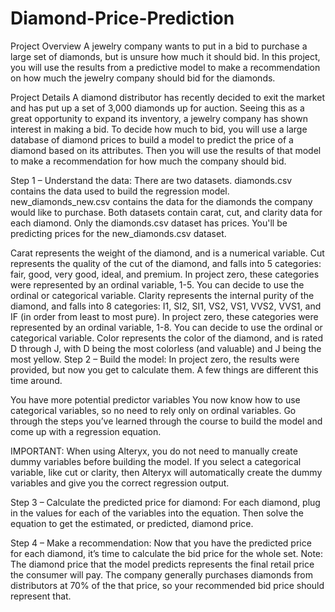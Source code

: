 # Diamond-Price-Prediction

Project Overview
A jewelry company wants to put in a bid to purchase a large set of diamonds, but is unsure how much it should bid. In this project, you will use the results from a predictive model to make a recommendation on how much the jewelry company should bid for the diamonds.

Project Details
A diamond distributor has recently decided to exit the market and has put up a set of 3,000 diamonds up for auction. Seeing this as a great opportunity to expand its inventory, a jewelry company has shown interest in making a bid. To decide how much to bid, you will use a large database of diamond prices to build a model to predict the price of a diamond based on its attributes. Then you will use the results of that model to make a recommendation for how much the company should bid.

Step 1 – Understand the data: There are two datasets. diamonds.csv contains the data used to build the regression model. new_diamonds_new.csv contains the data for the diamonds the company would like to purchase. Both datasets contain carat, cut, and clarity data for each diamond. Only the diamonds.csv dataset has prices. You'll be predicting prices for the new_diamonds.csv dataset.

Carat represents the weight of the diamond, and is a numerical variable.
Cut represents the quality of the cut of the diamond, and falls into 5 categories: fair, good, very good, ideal, and premium. In project zero, these categories were represented by an ordinal variable, 1-5. You can decide to use the ordinal or categorical variable.
Clarity represents the internal purity of the diamond, and falls into 8 categories: I1, SI2, SI1, VS2, VS1, VVS2, VVS1, and IF (in order from least to most pure). In project zero, these categories were represented by an ordinal variable, 1-8. You can decide to use the ordinal or categorical variable.
Color represents the color of the diamond, and is rated D through J, with D being the most colorless (and valuable) and J being the most yellow.
Step 2 – Build the model: In project zero, the results were provided, but now you get to calculate them. A few things are different this time around.

You have more potential predictor variables
You now know how to use categorical variables, so no need to rely only on ordinal variables.
Go through the steps you’ve learned through the course to build the model and come up with a regression equation.

IMPORTANT: When using Alteryx, you do not need to manually create dummy variables before building the model. If you select a categorical variable, like cut or clarity, then Alteryx will automatically create the dummy variables and give you the correct regression output.

Step 3 – Calculate the predicted price for diamond: For each diamond, plug in the values for each of the variables into the equation. Then solve the equation to get the estimated, or predicted, diamond price.

Step 4 – Make a recommendation: Now that you have the predicted price for each diamond, it’s time to calculate the bid price for the whole set. Note: The diamond price that the model predicts represents the final retail price the consumer will pay. The company generally purchases diamonds from distributors at 70% of the that price, so your recommended bid price should represent that.

